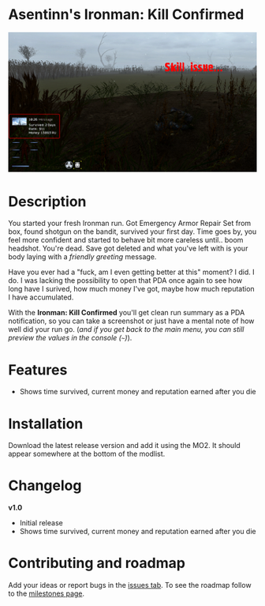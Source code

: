 # Asentinn's Ironman: Kill Confirmed

![](img/screenshot1.png)

# Description

You started your fresh Ironman run. Got Emergency Armor Repair Set from box, found shotgun on the bandit, survived your first day. Time goes by, you feel more confident and started to behave bit more careless until.. boom headshot. You're dead. Save got deleted and what you've left with is your body laying with a *friendly greeting* message.

Have you ever had a "fuck, am I even getting better at this" moment? I did. I do. I was lacking the possibility to open that PDA once again to see how long have I surived, how much money I've got, maybe how much reputation I have accumulated.

With the **Ironman: Kill Confirmed** you'll get clean run summary as a PDA notification, so you can take a screenshot or just have a mental note of how well did your run go. (*and if you get back to the main menu, you can still preview the values in the console (`~`)*).

# Features

* Shows time survived, current money and reputation earned after you die

# Installation

Download the latest release version and add it using the MO2. It should appear somewhere at the bottom of the modlist.

# Changelog

**v1.0**
* Initial release
* Shows time survived, current money and reputation earned after you die

# Contributing and roadmap

Add your ideas or report bugs in the [issues tab](https://github.com/KamilPacanek/asentinns-ironman-kill-confirmed/issues). To see the roadmap follow to the [milestones page](https://github.com/KamilPacanek/asentinns-ironman-kill-confirmed/milestones).
